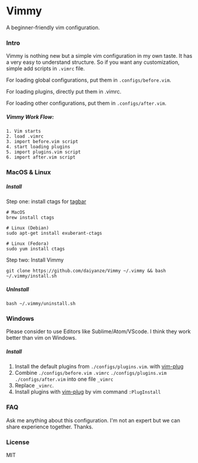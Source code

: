 # Vimmy
A beginner-friendly vim configuration.

### Intro
Vimmy is nothing new but a simple vim configuration in my own taste.
It has a very easy to understand structure. So if you want any customization,
simple add scripts in `.vimrc` file.

For loading global configurations, put them in `.configs/before.vim`.

For loading plugins, directly put them in .vimrc.

For loading other configurations, put them in `.configs/after.vim`.

##### Vimmy Work Flow:
```
1. Vim starts
2. load .vimrc
3. import before.vim script
4. start loading plugins
5. import plugins.vim script
6. import after.vim script
```  

### MacOS & Linux
##### Install
Step one: install ctags for [tagbar](https://github.com/majutsushi/tagbar)
```
# MacOS
brew install ctags

# Linux (Debian)
sudo apt-get install exuberant-ctags

# Linux (Fedora)
sudo yum install ctags
```
Step two: Install Vimmy
```
git clone https://github.com/daiyanze/Vimmy ~/.vimmy && bash ~/.vimmy/install.sh
```

##### UnInstall
```
bash ~/.vimmy/uninstall.sh
```

### Windows
Please consider to use Editors like Sublime/Atom/VScode.
I think they work better than vim on Windows.
##### Install
1. Install the default plugins from `./configs/plugins.vim`. with [vim-plug](https://github.com/junegunn/vim-plug)
2. Combine `./configs/before.vim` `.vimrc` `./configs/plugins.vim` `./configs/after.vim` into one file `_vimrc`
3. Replace `_vimrc`.
4. Install plugins with [vim-plug](https://github.com/junegunn/vim-plug) by vim command `:PlugInstall`

### FAQ
Ask me anything about this configuration. I'm not an expert but we can share experience together.
Thanks.

### License
MIT

